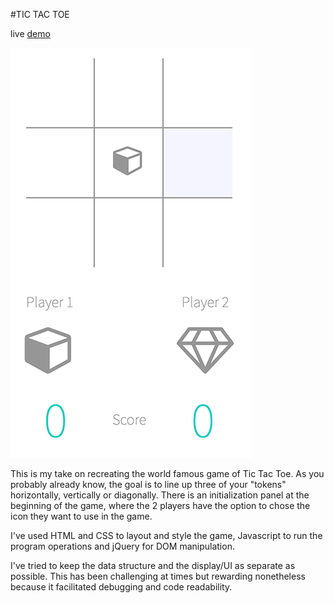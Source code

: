 #TIC TAC TOE

live [demo](http://dansyd.github.io/tic-tac-toe "Demo")

![Alt text](./Screenshot.png)

This is my take on recreating the world famous game of Tic Tac Toe. As you probably already know, the goal is to line up three of your "tokens" horizontally, vertically or diagonally. There is an initialization panel at the beginning of the game, where the 2 players have the option to chose the icon they want to use in the game.

I've used HTML and CSS to layout and style the game, Javascript to run the program operations and jQuery for DOM manipulation.

I've tried to keep the data structure and the display/UI as separate as possible. This has been challenging at times but rewarding nonetheless because it facilitated debugging and code readability.
